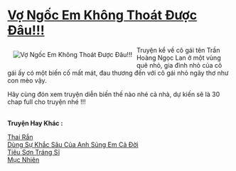 <a href="https://utruyen.com/vo-ngoc-em-khong-thoat-duoc-dau/21934/" title="Vợ Ngốc Em Không Thoát Được Đâu!!!"><h1>Vợ Ngốc Em Không Thoát Được Đâu!!!</h1></a><div style="display:table"><img align="right" style="float: left; padding: 10px;" src="https://utruyen.com/images/story/200x260/vo-ngoc-em-khong-thoat-duoc-dau.jpg" alt="Vợ Ngốc Em Không Thoát Được Đâu!!!">Truyện kể về cô gái tên Trần Hoàng Ngọc Lan ở một vùng quê nhỏ, gia đình nhỏ của cô gái ấy có một biến cố mất mát, đau thương đến với cô gái nhỏ ngây thơ như con mèo vậy.<p></p>Hãy cùng đón xem truyện diễn biến thế nào nhé cả nhà, dự kiến sẽ là 30 chap full cho truyện nhé !!!</div><p><br><b>Truyện Hay Khác :</b></p><a href="https://utruyen.com/thai-ran/17869/" alt="Thai Rắn">Thai Rắn</a><br/><a href="https://github.com/quanluxury/dammy/tree/master/truyenhay/17143/" alt="Dùng Sự Khắc Sâu Của Anh Sủng Em Cả Đời">Dùng Sự Khắc Sâu Của Anh Sủng Em Cả Đời</a><br/><a href="https://truyenngontinhay.wordpress.com/2019/10/03/tieu-son-trang-si/" alt="Tiêu Sơn Tráng Sĩ">Tiêu Sơn Tráng Sĩ</a><br/><a href="https://github.com/quanluxury/truyenhot/tree/master/truyenhay/6121/" alt="Mục Nhiên">Mục Nhiên</a><br/>